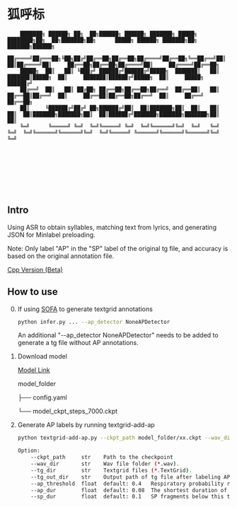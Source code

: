 # 狐呼标
```angular2html
    ███████╗ ██████╗ ██╗  ██╗██████╗ ██████╗ ███████╗ █████╗ ████████╗██╗  ██╗███████╗██╗      █████╗ ██████╗ ███████╗██╗     ███████╗██████╗ 
    ██╔════╝██╔═══██╗╚██╗██╔╝██╔══██╗██╔══██╗██╔════╝██╔══██╗╚══██╔══╝██║  ██║██╔════╝██║     ██╔══██╗██╔══██╗██╔════╝██║     ██╔════╝██╔══██╗
    █████╗  ██║   ██║ ╚███╔╝ ██████╔╝██████╔╝█████╗  ███████║   ██║   ███████║█████╗  ██║     ███████║██████╔╝█████╗  ██║     █████╗  ██████╔╝
    ██╔══╝  ██║   ██║ ██╔██╗ ██╔══██╗██╔══██╗██╔══╝  ██╔══██║   ██║   ██╔══██║██╔══╝  ██║     ██╔══██║██╔══██╗██╔══╝  ██║     ██╔══╝  ██╔══██╗
    ██║     ╚██████╔╝██╔╝ ██╗██████╔╝██║  ██║███████╗██║  ██║   ██║   ██║  ██║███████╗███████╗██║  ██║██████╔╝███████╗███████╗███████╗██║  ██║
    ╚═╝      ╚═════╝ ╚═╝  ╚═╝╚═════╝ ╚═╝  ╚═╝╚══════╝╚═╝  ╚═╝   ╚═╝   ╚═╝  ╚═╝╚══════╝╚══════╝╚═╝  ╚═╝╚═════╝ ╚══════╝╚══════╝╚══════╝╚═╝  ╚═╝
                                                                                                                                              
                                                                                                                                              
                                                                                                                                              
                                                                                                                                              
                                                                                                                                              
                                                                                                                                              
                                                                                                                                              
                                                                                                                                              
```                                                                                                                                       
                                                                                                                                              
                                                                                                                                              
                                                                                                                                              
                                                                                                                                              
                                                                                                                                              
## Intro

Using ASR to obtain syllables, matching text from lyrics, and generating JSON for Minlabel preloading.

Note: Only label "AP" in the "SP" label of the original tg file, and accuracy is based on the original annotation file.

[Cpp Version (Beta)](https://github.com/openvpi/dataset-tools/releases/tag/20240617.01)

## How to use

0. If using [SOFA](https://github.com/qiuqiao/SOFA) to generate textgrid annotations
    ```bash
    python infer.py ... --ap_detector NoneAPDetector
    ```
   An additional "--ap_detector NoneAPDetector" needs to be added to generate a tg file without AP annotations.
        
1. Download model

   [Model Link](https://github.com/autumn-DL/FoxBreatheLabeler/releases/latest)
   
   model_folder

     ├── config.yaml

     └── model_ckpt_steps_7000.ckpt

2.  Generate AP labels by running textgrid-add-ap
    ```bash
    python textgrid-add-ap.py --ckpt_path model_folder/xx.ckpt --wav_dir wav_dir --tg_dir tg_dir --tg_out_dir tg_out_dir
    
    Option:
        --ckpt_path     str    Path to the checkpoint
        --wav_dir       str    Wav file folder (*.wav).
        --tg_dir        str    Textgrid files (*.TextGrid).
        --tg_out_dir    str    Output path of tg file after labeling AP.
        --ap_threshold  float  default: 0.4   Respiratory probability recognition threshold.  (Option)
        --ap_dur        float  default: 0.08  The shortest duration of breathing, discarded below this threshold, in seconds. (Option)
        --sp_dur        float  default: 0.1   SP fragments below this threshold will be adsorbed onto adjacent AP, in seconds.   (Option)
    ```